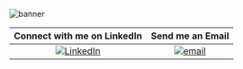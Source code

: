![banner](banner.gif)

 Connect with me on LinkedIn | Send me an Email
:-------------------------:|:-------------------------:
[![LinkedIn](linkedin-button.gif)](https://www.linkedin.com/in/oliverspeir/)  |  [![email](contactme-button.gif)](mailto:oliverspeir9@gmail.com)
